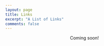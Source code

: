 ```yaml
---
layout: page
title: Links
excerpt: "A List of Links"
comments: false
---
```

<center>Coming soon!</center>

